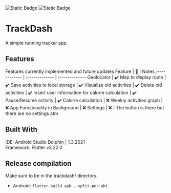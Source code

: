 ![Static Badge](https://img.shields.io/badge/Dart-0175C2?style=flat&logo=dart)
![Static Badge](https://img.shields.io/badge/Flutter-02569B?style=flat&logo=flutter)

# TrackDash
A simple running tracker app. 

## Features
Features currently implemented and future updates 
Feature | 📱  | Notes
:------------ | :------------- | :-------------
Geolocator     | ✔️
Map to display route  | ✔️
Save activities to local storage  | ✔️
Visualize old activities | ✔️
Delete old activities | ✔️
Insert user information for calorie calculation | ✔️
Pause/Resume activity | ✔️
Calorie calculation | ❌ 
Weekly activities graph | ❌
App Functionality in Background | ❌
Settings | ❌ | The button is there but there are no settings atm

## Built With
IDE: Android Studio Dolphin | 1.3.2021
</br>
Framework: Flutter v3.22.0

## Release compilation
Make sure to be in the trackdash/ directory. 
- Android: ```flutter build apk --split-per-abi```
